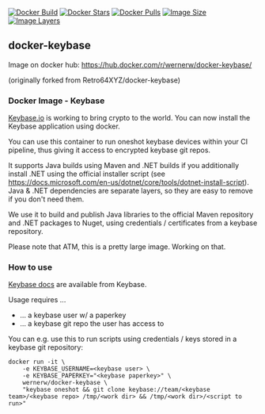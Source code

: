 
[![Docker Build](https://img.shields.io/docker/build/wernerw/docker-keybase.svg)](https://hub.docker.com/r/wernerw/docker-keybase/builds/)
[![Docker Stars](https://img.shields.io/docker/stars/wernerw/docker-keybase.svg)](https://hub.docker.com/r/wernerw/docker-keybase/)
[![Docker Pulls](https://img.shields.io/docker/pulls/wernerw/docker-keybase.svg)](https://hub.docker.com/r/wernerw/docker-keybase/)
[![Image Size](https://img.shields.io/microbadger/image-size/wernerw/docker-keybase.svg)](https://microbadger.com/images/wernerw/docker-keybase)
[![Image Layers](https://img.shields.io/microbadger/layers/wernerw/docker-keybase.svg)](https://microbadger.com/images/wernerw/docker-keybase)


## docker-keybase 

Image on docker hub: https://hub.docker.com/r/wernerw/docker-keybase/

(originally forked from Retro64XYZ/docker-keybase)

### Docker Image - Keybase

[Keybase.io](https://keybase.io/) is working to bring crypto to the world. You
can now install the Keybase application using docker.

You can use this container to run oneshot keybase devices within your CI pipeline, thus giving it access to encrypted keybase git repos.

It supports Java builds using Maven and .NET builds if you additionally install .NET using the official installer script (see https://docs.microsoft.com/en-us/dotnet/core/tools/dotnet-install-script).
Java & .NET dependencies are separate layers, so they are easy to remove if you don't need them.

We use it to build and publish Java libraries to the official Maven repository and .NET packages to Nuget, using credentials / certificates from a keybase repository.


Please note that ATM, this is a pretty large image. Working on that.

### How to use

[Keybase docs](https://keybase.io/docs/command_line) are available from Keybase.

Usage requires ... 
* ... a keybase user w/ a paperkey
* ... a keybase git repo the user has access to

You can e.g. use this to run scripts using credentials / keys stored in a keybase git repository:

```
docker run -it \
    -e KEYBASE_USERNAME=<keybase user> \
    -e KEYBASE_PAPERKEY="<keybase paperkey>" \ 
    wernerw/docker-keybase \
    "keybase oneshot && git clone keybase://team/<keybase team>/<keybase repo> /tmp/<work dir> && /tmp/<work dir>/<script to run>"
```
